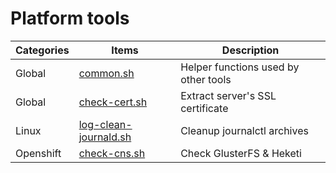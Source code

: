 # Platform tools

| Categories | Items | Description |
| - | - | - |
| Global | [common.sh](common.sh) | Helper functions used by other tools | 
| Global | [check-cert.sh](check-cert.sh) | Extract server's SSL certificate | 
| Linux | [log-clean-journald.sh](log-clean-journald.sh) | Cleanup journalctl archives | 
| Openshift | [check-cns.sh](check-cns.sh) | Check GlusterFS & Heketi | 
